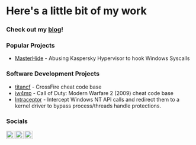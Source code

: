
<h1>Here's a little bit of my work</h1>

### Check out my [blog](https://crvvdev.github.io/)!

<h3>Popular Projects</h3>

 - [MasterHide](https://github.com/crvvdev/MasterHide) - Abusing Kaspersky Hypervisor to hook Windows Syscalls
 

<h3>Software Development Projects</h3>

 - [titancf](https://github.com/crvvdev/titancf) - CrossFire cheat code base
 - [iw4mp](https://github.com/crvvdev/iw4mp) - Call of Duty: Modern Warfare 2 (2009) cheat code base
 - [Intraceptor](https://github.com/crvvdev/intraceptor) - Intercept Windows NT API calls and redirect them to a kernel driver to bypass process/threads handle protections.


<h3> Socials</h3>

[<img align="left" alt="Twitter" width="22px" src="https://cdn.jsdelivr.net/npm/simple-icons@v3/icons/twitter.svg" />][twitter]
[<img align="left" alt="LinkedIn" width="22px" src="https://cdn.jsdelivr.net/npm/simple-icons@v3/icons/linkedin.svg" />][linkedin]
[<img align="left" alt="Telegram" width="22px" src="https://cdn.jsdelivr.net/npm/simple-icons@v3/icons/telegram.svg" />][telegram]

[twitter]: https://twitter.com/crvvdev
[telegram]: https://t.me/crvvdev
[linkedin]: https://www.linkedin.com/in/ricardo-carvalho-4677b1194/
